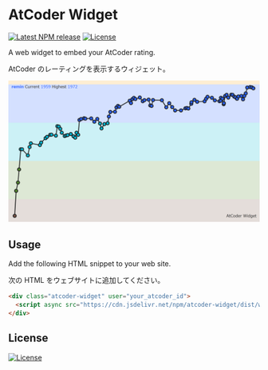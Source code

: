 # AtCoder Widget

[![Latest NPM release][npm-badge]][npm-badge-url]
[![License][license-badge]][license-badge-url]

A web widget to embed your AtCoder rating.

AtCoder のレーティングを表示するウィジェット。

![atcoder-widget](image.png)

## Usage

Add the following HTML snippet to your web site.

次の HTML をウェブサイトに追加してください。

```html
<div class="atcoder-widget" user="your_atcoder_id">
  <script async src="https://cdn.jsdelivr.net/npm/atcoder-widget/dist/widget.js"></script>
</div>
```

## License

[![License][license-badge]][license-badge-url]

[npm-badge]: https://img.shields.io/npm/v/atcoder-widget.svg
[npm-badge-url]: https://www.npmjs.com/package/atcoder-widget
[license-badge]: https://img.shields.io/github/license/rdrgn/atcoder-widget
[license-badge-url]: ./LICENSE
